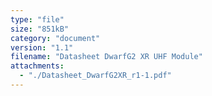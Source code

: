 ```yaml
---
type: "file"
size: "851kB"
category: "document"
version: "1.1"
filename: "Datasheet DwarfG2 XR UHF Module"
attachments:
  - "./Datasheet_DwarfG2XR_r1-1.pdf"
---
```

